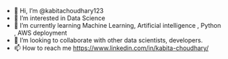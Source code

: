 - 👋 Hi, I’m @kabitachoudhary123
- 👀 I’m interested in Data Science
- 🌱 I’m currently learning Machine Learning, Artificial intelligence , Python , AWS deployment
- 💞️ I’m looking to collaborate with other data scientists, developers.
- 📫 How to reach me https://www.linkedin.com/in/kabita-choudhary/

<!---
kabitachoudhary123/kabitachoudhary123 is a ✨ special ✨ repository because its `README.md` (this file) appears on your GitHub profile.
You can click the Preview link to take a look at your changes.
--->
